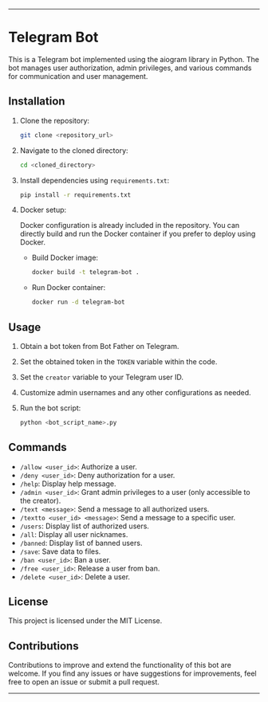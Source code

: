 
---

# Telegram Bot

This is a Telegram bot implemented using the aiogram library in Python. The bot manages user authorization, admin privileges, and various commands for communication and user management.

## Installation

1. Clone the repository:

    ```bash
    git clone <repository_url>
    ```

2. Navigate to the cloned directory:

    ```bash
    cd <cloned_directory>
    ```

3. Install dependencies using `requirements.txt`:

    ```bash
    pip install -r requirements.txt
    ```

4. Docker setup:

    Docker configuration is already included in the repository. You can directly build and run the Docker container if you prefer to deploy using Docker.

    - Build Docker image:

        ```bash
        docker build -t telegram-bot .
        ```

    - Run Docker container:

        ```bash
        docker run -d telegram-bot
        ```

## Usage

1. Obtain a bot token from Bot Father on Telegram.
2. Set the obtained token in the `TOKEN` variable within the code.
3. Set the `creator` variable to your Telegram user ID.
4. Customize admin usernames and any other configurations as needed.
5. Run the bot script:

    ```bash
    python <bot_script_name>.py
    ```

## Commands

- `/allow <user_id>`: Authorize a user.
- `/deny <user_id>`: Deny authorization for a user.
- `/help`: Display help message.
- `/admin <user_id>`: Grant admin privileges to a user (only accessible to the creator).
- `/text <message>`: Send a message to all authorized users.
- `/textto <user_id> <message>`: Send a message to a specific user.
- `/users`: Display list of authorized users.
- `/all`: Display all user nicknames.
- `/banned`: Display list of banned users.
- `/save`: Save data to files.
- `/ban <user_id>`: Ban a user.
- `/free <user_id>`: Release a user from ban.
- `/delete <user_id>`: Delete a user.

## License

This project is licensed under the MIT License.

## Contributions

Contributions to improve and extend the functionality of this bot are welcome. If you find any issues or have suggestions for improvements, feel free to open an issue or submit a pull request.

---